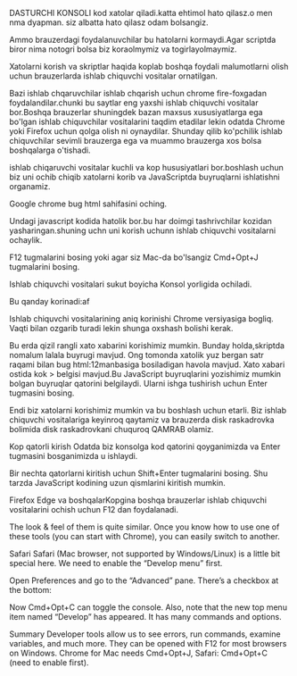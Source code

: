 DASTURCHI  KONSOLI kod xatolar qiladi.katta ehtimol hato qilasz.o men nma dyapman. siz albatta hato qilasz odam bolsangiz.

Ammo brauzerdagi foydalanuvchilar bu hatolarni kormaydi.Agar scriptda biror nima notogri bolsa biz  koraolmymiz va togirlayolmaymiz.

Xatolarni korish va skriptlar haqida koplab boshqa foydali malumotlarni olish uchun brauzerlarda ishlab chiquvchi vositalar ornatilgan.

Bazi ishlab chqaruvchilar ishlab chqarish uchun chrome fire-foxgadan foydalandilar.chunki bu saytlar eng yaxshi ishlab chiquvchi vositalar bor.Boshqa brauzerlar shuningdek bazan maxsus xususiyatlarga ega bo'lgan ishlab chiquvchilar vositalarini taqdim etadilar lekin odatda Chrome yoki Firefox uchun qolga olish ni oynaydilar. Shunday qilib ko'pchilik ishlab chiquvchilar sevimli brauzerga ega va muammo brauzerga xos bolsa boshqalarga o'tishadi.

ishlab chiqaruvchi vositalar kuchli va kop hususiyatlari bor.boshlash uchun biz uni ochib chiqib xatolarni korib va JavaScriptda buyruqlarni ishlatishni organamiz.

Google chrome bug html sahifasini oching.

Undagi javascript kodida hatolik bor.bu har doimgi tashrivchilar kozidan yasharingan.shuning uchn uni korish uchunn ishlab chiquvchi vositalarni ochaylik.

F12 tugmalarini bosing yoki agar siz Mac-da bo'lsangiz Cmd+Opt+J tugmalarini bosing.

Ishlab chiquvchi vositalari sukut boyicha Konsol yorligida ochiladi.

Bu qanday korinadi:af

Ishlab chiquvchi vositalarining aniq korinishi Chrome versiyasiga bogliq. Vaqti bilan ozgarib turadi lekin shunga oxshash bolishi kerak.

Bu erda qizil rangli xato xabarini korishimiz mumkin. Bunday holda,skriptda nomalum lalala buyrugi mavjud.
Ong tomonda xatolik yuz bergan satr raqami bilan bug html:12manbasiga bosiladigan havola mavjud.
Xato xabari ostida kok > belgisi mavjud.Bu JavaScript buyruqlarini yozishimiz mumkin bolgan buyruqlar qatorini belgilaydi. Ularni ishga tushirish uchun Enter tugmasini bosing.

Endi biz xatolarni korishimiz mumkin va bu boshlash uchun etarli. Biz ishlab chiquvchi vositalariga keyinroq qaytamiz va brauzerda disk raskadrovka bolimida disk raskadrovkani chuquroq QAMRAB  olamiz.


Kop qatorli kirish Odatda biz konsolga kod qatorini qoyganimizda va Enter tugmasini bosganimizda u ishlaydi.


Bir nechta qatorlarni kiritish uchun Shift+Enter tugmalarini bosing. Shu tarzda JavaScript kodining uzun qismlarini kiritish mumkin.

Firefox Edge va boshqalarKopgina boshqa brauzerlar ishlab chiquvchi vositalarini ochish uchun F12 dan foydalanadi.

The look & feel of them is quite similar. Once you know how to use one of these tools (you can start with Chrome), you can easily switch to another.

Safari
Safari (Mac browser, not supported by Windows/Linux) is a little bit special here. We need to enable the “Develop menu” first.

Open Preferences and go to the “Advanced” pane. There’s a checkbox at the bottom:



Now Cmd+Opt+C can toggle the console. Also, note that the new top menu item named “Develop” has appeared. It has many commands and options.

Summary
Developer tools allow us to see errors, run commands, examine variables, and much more.
They can be opened with F12 for most browsers on Windows. Chrome for Mac needs Cmd+Opt+J, Safari: Cmd+Opt+C (need to enable first).